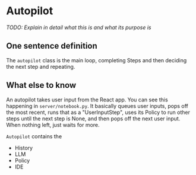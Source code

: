# Autopilot

*TODO: Explain in detail what this is and what its purpose is*

## One sentence definition

The `autopilot` class is the main loop, completing Steps and then deciding the next step and repeating.

## What else to know

An autopilot takes user input from the React app. You can see this happening in `server/notebook.py`. It basically queues user inputs, pops off the most recent, runs that as a "UserInputStep", uses its Policy to run other steps until the next step is None, and then pops off the next user input. When nothing left, just waits for more.

`Autopilot` contains the
- History
- LLM
- Policy
- IDE